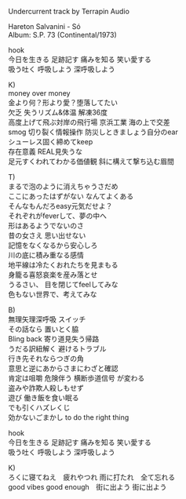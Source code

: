 
Undercurrent
track by Terrapin Audio  

Hareton Salvanini - Só  
Album: S.P. 73 (Continental/1973)  
  
hook  
今日を生きる 足跡記す 痛みを知る 笑い愛する  
吸う吐く 呼吸しよう 深呼吸しよう  

K)  
money over money  
金より何？形より愛？堕落してたい  
欠乏 失うリズム&体温 解凍36度   
高度上げて飛ぶ対岸の飛行場 京浜工業 海の上で交差  
smog 切り裂く情報操作 防災しときましょう自分のear  
シューレス固く締めてkeep  
存在意義 REAL見失うな  
足元すくわれてわかる価値観 斜に構えて撃ち込む眉間  

T)  
まるで泡のように消えちゃうさだめ  
ここにあったはずがない なんてよくある  
そんなもんだろeasy元気だせよ？  
それぞれがfeverして、夢の中へ   
形はあるようでないのさ  
昔の女さえ 思い出せない  
記憶をなくなるから安心しろ  
川の底に積み重なる感情  
地平線は冷たくおれたちを見まもる  
身籠る喜怒哀楽を産み落とせ  
うるさい、 目を閉じてfeelしてみな  
色もない世界で、考えてみな  

B)  
無理矢理深呼吸 スイッチ  
その話なら 置いとく脇  
Bling back 寄り道見失う帰路  
うだる訳紐解く 避けるトラブル  
行き先それならつぎの角  
意思と逆にあからさまにわざと確認  
肯定は咀嚼 危険伴う 横断歩道信号 が変わる  
盗みや詐欺人殺しもせず  
遊び 働き飯を食い眠る  
でも引くハズレくじ  
効かないごまかし to do the right thing  

hook  
今日を生きる 足跡記す 痛みを知る 笑い愛する  
吸う吐く 呼吸しよう 深呼吸しよう  

K)  
ろくに寝てねえ　疲れやつれ 雨に打たれ　全て忘れる  
good vibes good enough　街に出よう 街に出よう  